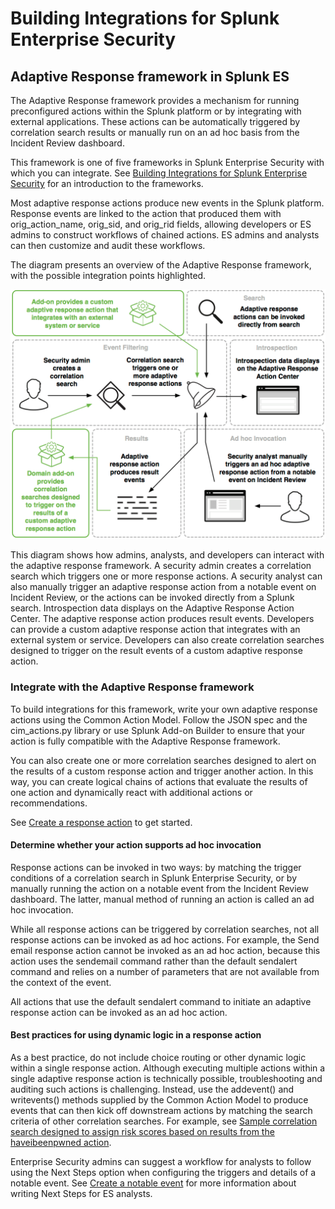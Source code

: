 # Building Integrations for Splunk Enterprise Security

## Adaptive Response framework in Splunk ES

The Adaptive Response framework provides a mechanism for running preconfigured actions within the Splunk platform or by integrating with external applications. These actions can be automatically triggered by correlation search results or manually run on an ad hoc basis from the Incident Review dashboard.

This framework is one of five frameworks in Splunk Enterprise Security with which you can integrate. See [Building Integrations for Splunk Enterprise Security](http://dev.splunk.com/view/enterprise-security/SP-CAAAFAZ) for an introduction to the frameworks.

Most adaptive response actions produce new events in the Splunk platform. Response events are linked to the action that produced them with orig_action_name, orig_sid, and orig_rid fields, allowing developers or ES admins to construct workflows of chained actions. ES admins and analysts can then customize and audit these workflows.

The diagram presents an overview of the Adaptive Response framework, with the possible integration points highlighted.

![adaptive_response_framework.png](./images/adaptive_response_framework.png)

This diagram shows how admins, analysts, and developers can interact with the adaptive response framework. A security admin creates a correlation search which triggers one or more response actions. A security analyst can also manually trigger an adaptive response action from a notable event on Incident Review, or the actions can be invoked directly from a Splunk search. Introspection data displays on the Adaptive Response Action Center. The adaptive response action produces result events. Developers can provide a custom adaptive response action that integrates with an external system or service. Developers can also create correlation searches designed to trigger on the result events of a custom adaptive response action.

### Integrate with the Adaptive Response framework

To build integrations for this framework, write your own adaptive response actions using the Common Action Model. Follow the JSON spec and the cim_actions.py library or use Splunk Add-on Builder to ensure that your action is fully compatible with the Adaptive Response framework.

You can also create one or more correlation searches designed to alert on the results of a custom response action and trigger another action. In this way, you can create logical chains of actions that evaluate the results of one action and dynamically react with additional actions or recommendations.

See [Create a response action](http://dev.splunk.com/view/enterprise-security/SP-CAAAFBF) to get started.

#### Determine whether your action supports ad hoc invocation

Response actions can be invoked in two ways: by matching the trigger conditions of a correlation search in Splunk Enterprise Security, or by manually running the action on a notable event from the Incident Review dashboard. The latter, manual method of running an action is called an ad hoc invocation.

While all response actions can be triggered by correlation searches, not all response actions can be invoked as ad hoc actions. For example, the Send email response action cannot be invoked as an ad hoc action, because this action uses the sendemail command rather than the default sendalert command and relies on a number of parameters that are not available from the context of the event.

All actions that use the default sendalert command to initiate an adaptive response action can be invoked as an ad hoc action.

#### Best practices for using dynamic logic in a response action

As a best practice, do not include choice routing or other dynamic logic within a single response action. Although executing multiple actions within a single adaptive response action is technically possible, troubleshooting and auditing such actions is challenging. Instead, use the addevent() and writevents() methods supplied by the Common Action Model to produce events that can then kick off downstream actions by matching the search criteria of other correlation searches. For example, see [Sample correlation search designed to assign risk scores based on results from the haveibeenpwned action](http://dev.splunk.com/view/enterprise-security/SP-CAAAFBH#chain).

Enterprise Security admins can suggest a workflow for analysts to follow using the Next Steps option when configuring the triggers and details of a notable event. See [Create a notable event](http://docs.splunk.com/Documentation/ES/latest/Admin/Configureadaptiveresponse#Create_a_notable_event) for more information about writing Next Steps for ES analysts.
